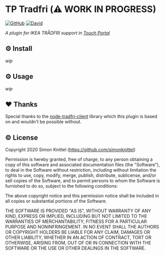 # TP Tradfri (:warning: WORK IN PROGRESS)

[![GitHub](https://img.shields.io/github/license/simonknittel/tp-tradfri)](./LICENSE)
[![David](https://img.shields.io/david/simonknittel/tp-tradfri)](https://david-dm.org/simonknittel/tp-tradfri)
<!-- ![GitHub package.json version](https://img.shields.io/github/package-json/v/simonknittel/tp-tradfri) -->
<!-- ![GitHub last commit](https://img.shields.io/github/last-commit/simonknittel/tp-tradfri) -->

_A plugin for IKEA TRÅDFRI support in [Touch Portal](https://www.touch-portal.com/)_

## ⚙ Install

_wip_

## ⚙ Usage

_wip_

## ❤ Thanks

Special thanks to the [node-tradfri-client](https://github.com/AlCalzone/node-tradfri-client/) library which this plugin is based on and wouldn't be possible without.

## ©️ License

Copyright 2020 Simon Knittel (<https://github.com/simonknittel>)

Permission is hereby granted, free of charge, to any person obtaining a copy of this software and associated documentation files (the "Software"), to deal in the Software without restriction, including without limitation the rights to use, copy, modify, merge, publish, distribute, sublicense, and/or sell copies of the Software, and to permit persons to whom the Software is furnished to do so, subject to the following conditions:

The above copyright notice and this permission notice shall be included in all copies or substantial portions of the Software.

THE SOFTWARE IS PROVIDED "AS IS", WITHOUT WARRANTY OF ANY KIND, EXPRESS OR IMPLIED, INCLUDING BUT NOT LIMITED TO THE WARRANTIES OF MERCHANTABILITY, FITNESS FOR A PARTICULAR PURPOSE AND NONINFRINGEMENT. IN NO EVENT SHALL THE AUTHORS OR COPYRIGHT HOLDERS BE LIABLE FOR ANY CLAIM, DAMAGES OR OTHER LIABILITY, WHETHER IN AN ACTION OF CONTRACT, TORT OR OTHERWISE, ARISING FROM, OUT OF OR IN CONNECTION WITH THE SOFTWARE OR THE USE OR OTHER DEALINGS IN THE SOFTWARE.

